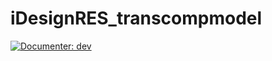 # iDesignRES_transcompmodel

[![Documenter: dev](https://img.shields.io/badge/docs-dev-blue.svg)](https://antoniamgolab.github.io/iDesignRES_transcompmodel/dev/)
